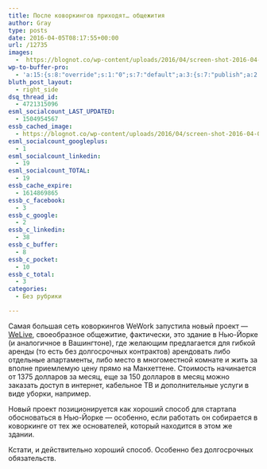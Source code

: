 ```yaml
---
title: После коворкингов приходят… общежития
author: Gray
type: posts
date: 2016-04-05T08:17:55+00:00
url: /12735
images:
  -  https://blognot.co/wp-content/uploads/2016/04/screen-shot-2016-04-04-at-11-38-37-am.jpg
wp-to-buffer-pro:
  - 'a:15:{s:8:"override";s:1:"0";s:7:"default";a:3:{s:7:"publish";a:2:{s:7:"enabled";s:1:"1";s:6:"status";a:1:{i:0;a:7:{s:5:"image";s:1:"1";s:11:"sub_profile";i:0;s:7:"message";s:13:"{title} {url}";s:8:"schedule";s:12:"queue_bottom";s:4:"days";s:1:"0";s:5:"hours";s:1:"0";s:7:"minutes";s:1:"0";}}}s:6:"update";a:1:{s:6:"status";a:1:{i:0;a:7:{s:5:"image";s:1:"0";s:11:"sub_profile";i:0;s:7:"message";s:27:"Updated Post: {title} {url}";s:8:"schedule";s:12:"queue_bottom";s:4:"days";s:1:"0";s:5:"hours";s:1:"0";s:7:"minutes";s:1:"0";}}}s:10:"conditions";a:1:{s:8:"post_tag";s:0:"";}}s:24:"530daa0d7e66d33475000043";a:3:{s:7:"publish";a:1:{s:6:"status";a:1:{i:0;a:7:{s:5:"image";s:1:"0";s:11:"sub_profile";i:0;s:7:"message";s:0:"";s:8:"schedule";s:12:"queue_bottom";s:4:"days";s:1:"0";s:5:"hours";s:1:"0";s:7:"minutes";s:1:"0";}}}s:6:"update";a:1:{s:6:"status";a:1:{i:0;a:7:{s:5:"image";s:1:"0";s:11:"sub_profile";i:0;s:7:"message";s:0:"";s:8:"schedule";s:12:"queue_bottom";s:4:"days";s:1:"0";s:5:"hours";s:1:"0";s:7:"minutes";s:1:"0";}}}s:10:"conditions";a:1:{s:8:"post_tag";s:0:"";}}s:24:"5559ad520fc54cee1e8b4567";a:3:{s:7:"publish";a:1:{s:6:"status";a:1:{i:0;a:7:{s:5:"image";s:1:"0";s:11:"sub_profile";i:0;s:7:"message";s:0:"";s:8:"schedule";s:12:"queue_bottom";s:4:"days";s:1:"0";s:5:"hours";s:1:"0";s:7:"minutes";s:1:"0";}}}s:6:"update";a:1:{s:6:"status";a:1:{i:0;a:7:{s:5:"image";s:1:"0";s:11:"sub_profile";i:0;s:7:"message";s:0:"";s:8:"schedule";s:12:"queue_bottom";s:4:"days";s:1:"0";s:5:"hours";s:1:"0";s:7:"minutes";s:1:"0";}}}s:10:"conditions";a:1:{s:8:"post_tag";s:0:"";}}s:24:"5559ae040fc54c3a208b4567";a:3:{s:7:"publish";a:1:{s:6:"status";a:1:{i:0;a:7:{s:5:"image";s:1:"0";s:11:"sub_profile";i:0;s:7:"message";s:0:"";s:8:"schedule";s:12:"queue_bottom";s:4:"days";s:1:"0";s:5:"hours";s:1:"0";s:7:"minutes";s:1:"0";}}}s:6:"update";a:1:{s:6:"status";a:1:{i:0;a:7:{s:5:"image";s:1:"0";s:11:"sub_profile";i:0;s:7:"message";s:0:"";s:8:"schedule";s:12:"queue_bottom";s:4:"days";s:1:"0";s:5:"hours";s:1:"0";s:7:"minutes";s:1:"0";}}}s:10:"conditions";a:1:{s:8:"post_tag";s:0:"";}}s:24:"5559ae1e0fc54c29208b4569";a:3:{s:7:"publish";a:1:{s:6:"status";a:1:{i:0;a:7:{s:5:"image";s:1:"0";s:11:"sub_profile";i:0;s:7:"message";s:0:"";s:8:"schedule";s:12:"queue_bottom";s:4:"days";s:1:"0";s:5:"hours";s:1:"0";s:7:"minutes";s:1:"0";}}}s:6:"update";a:1:{s:6:"status";a:1:{i:0;a:7:{s:5:"image";s:1:"0";s:11:"sub_profile";i:0;s:7:"message";s:0:"";s:8:"schedule";s:12:"queue_bottom";s:4:"days";s:1:"0";s:5:"hours";s:1:"0";s:7:"minutes";s:1:"0";}}}s:10:"conditions";a:1:{s:8:"post_tag";s:0:"";}}s:24:"55b23a2b474329b366ad5931";a:3:{s:7:"publish";a:1:{s:6:"status";a:1:{i:0;a:7:{s:5:"image";s:1:"0";s:11:"sub_profile";i:0;s:7:"message";s:23:"New Post: {title} {url}";s:8:"schedule";s:12:"queue_bottom";s:4:"days";s:1:"0";s:5:"hours";s:1:"0";s:7:"minutes";s:1:"0";}}}s:6:"update";a:1:{s:6:"status";a:1:{i:0;a:7:{s:5:"image";s:1:"0";s:11:"sub_profile";i:0;s:7:"message";s:23:"New Post: {title} {url}";s:8:"schedule";s:12:"queue_bottom";s:4:"days";s:1:"0";s:5:"hours";s:1:"0";s:7:"minutes";s:1:"0";}}}s:10:"conditions";a:1:{s:8:"post_tag";s:0:"";}}s:24:"55b23a44474329f162ad5939";a:3:{s:7:"publish";a:1:{s:6:"status";a:1:{i:0;a:7:{s:5:"image";s:1:"0";s:11:"sub_profile";i:0;s:7:"message";s:23:"New Post: {title} {url}";s:8:"schedule";s:12:"queue_bottom";s:4:"days";s:1:"0";s:5:"hours";s:1:"0";s:7:"minutes";s:1:"0";}}}s:6:"update";a:1:{s:6:"status";a:1:{i:0;a:7:{s:5:"image";s:1:"0";s:11:"sub_profile";i:0;s:7:"message";s:23:"New Post: {title} {url}";s:8:"schedule";s:12:"queue_bottom";s:4:"days";s:1:"0";s:5:"hours";s:1:"0";s:7:"minutes";s:1:"0";}}}s:10:"conditions";a:1:{s:8:"post_tag";s:0:"";}}s:24:"4eb3e9e6512f7eb575000000";a:4:{s:7:"enabled";s:1:"1";s:7:"publish";a:1:{s:6:"status";a:1:{i:0;a:7:{s:5:"image";s:1:"0";s:11:"sub_profile";i:0;s:7:"message";s:0:"";s:8:"schedule";s:12:"queue_bottom";s:4:"days";s:1:"0";s:5:"hours";s:1:"0";s:7:"minutes";s:1:"0";}}}s:6:"update";a:1:{s:6:"status";a:1:{i:0;a:7:{s:5:"image";s:1:"0";s:11:"sub_profile";i:0;s:7:"message";s:0:"";s:8:"schedule";s:12:"queue_bottom";s:4:"days";s:1:"0";s:5:"hours";s:1:"0";s:7:"minutes";s:1:"0";}}}s:10:"conditions";a:1:{s:8:"post_tag";s:0:"";}}s:24:"505c4e6d1b81f6966a000022";a:3:{s:7:"publish";a:1:{s:6:"status";a:1:{i:0;a:7:{s:5:"image";s:1:"0";s:11:"sub_profile";i:0;s:7:"message";s:0:"";s:8:"schedule";s:12:"queue_bottom";s:4:"days";s:1:"0";s:5:"hours";s:1:"0";s:7:"minutes";s:1:"0";}}}s:6:"update";a:1:{s:6:"status";a:1:{i:0;a:7:{s:5:"image";s:1:"0";s:11:"sub_profile";i:0;s:7:"message";s:0:"";s:8:"schedule";s:12:"queue_bottom";s:4:"days";s:1:"0";s:5:"hours";s:1:"0";s:7:"minutes";s:1:"0";}}}s:10:"conditions";a:1:{s:8:"post_tag";s:0:"";}}s:24:"000000000000000000025630";a:4:{s:7:"enabled";s:1:"1";s:7:"publish";a:1:{s:6:"status";a:1:{i:0;a:7:{s:5:"image";s:1:"0";s:11:"sub_profile";i:0;s:7:"message";s:0:"";s:8:"schedule";s:12:"queue_bottom";s:4:"days";s:1:"0";s:5:"hours";s:1:"0";s:7:"minutes";s:1:"0";}}}s:6:"update";a:1:{s:6:"status";a:1:{i:0;a:7:{s:5:"image";s:1:"0";s:11:"sub_profile";i:0;s:7:"message";s:0:"";s:8:"schedule";s:12:"queue_bottom";s:4:"days";s:1:"0";s:5:"hours";s:1:"0";s:7:"minutes";s:1:"0";}}}s:10:"conditions";a:1:{s:8:"post_tag";s:0:"";}}s:24:"52299b3a6771caf57c000000";a:4:{s:7:"enabled";s:1:"1";s:7:"publish";a:1:{s:6:"status";a:1:{i:0;a:7:{s:5:"image";s:1:"0";s:11:"sub_profile";i:0;s:7:"message";s:0:"";s:8:"schedule";s:12:"queue_bottom";s:4:"days";s:1:"0";s:5:"hours";s:1:"0";s:7:"minutes";s:1:"0";}}}s:6:"update";a:1:{s:6:"status";a:1:{i:0;a:7:{s:5:"image";s:1:"0";s:11:"sub_profile";i:0;s:7:"message";s:0:"";s:8:"schedule";s:12:"queue_bottom";s:4:"days";s:1:"0";s:5:"hours";s:1:"0";s:7:"minutes";s:1:"0";}}}s:10:"conditions";a:1:{s:8:"post_tag";s:0:"";}}s:24:"5277fb456f9ada80020001f3";a:4:{s:7:"enabled";s:1:"1";s:7:"publish";a:1:{s:6:"status";a:1:{i:0;a:7:{s:5:"image";s:1:"0";s:11:"sub_profile";i:0;s:7:"message";s:0:"";s:8:"schedule";s:12:"queue_bottom";s:4:"days";s:1:"0";s:5:"hours";s:1:"0";s:7:"minutes";s:1:"0";}}}s:6:"update";a:1:{s:6:"status";a:1:{i:0;a:7:{s:5:"image";s:1:"0";s:11:"sub_profile";i:0;s:7:"message";s:0:"";s:8:"schedule";s:12:"queue_bottom";s:4:"days";s:1:"0";s:5:"hours";s:1:"0";s:7:"minutes";s:1:"0";}}}s:10:"conditions";a:1:{s:8:"post_tag";s:0:"";}}s:24:"52cfc979d35725695300000c";a:3:{s:7:"publish";a:1:{s:6:"status";a:1:{i:0;a:7:{s:5:"image";s:1:"0";s:11:"sub_profile";i:0;s:7:"message";s:0:"";s:8:"schedule";s:12:"queue_bottom";s:4:"days";s:1:"0";s:5:"hours";s:1:"0";s:7:"minutes";s:1:"0";}}}s:6:"update";a:1:{s:6:"status";a:1:{i:0;a:7:{s:5:"image";s:1:"0";s:11:"sub_profile";i:0;s:7:"message";s:0:"";s:8:"schedule";s:12:"queue_bottom";s:4:"days";s:1:"0";s:5:"hours";s:1:"0";s:7:"minutes";s:1:"0";}}}s:10:"conditions";a:1:{s:8:"post_tag";s:0:"";}}s:24:"52cfc9f1d357255053000025";a:3:{s:7:"publish";a:1:{s:6:"status";a:1:{i:0;a:7:{s:5:"image";s:1:"0";s:11:"sub_profile";i:0;s:7:"message";s:0:"";s:8:"schedule";s:12:"queue_bottom";s:4:"days";s:1:"0";s:5:"hours";s:1:"0";s:7:"minutes";s:1:"0";}}}s:6:"update";a:1:{s:6:"status";a:1:{i:0;a:7:{s:5:"image";s:1:"0";s:11:"sub_profile";i:0;s:7:"message";s:0:"";s:8:"schedule";s:12:"queue_bottom";s:4:"days";s:1:"0";s:5:"hours";s:1:"0";s:7:"minutes";s:1:"0";}}}s:10:"conditions";a:1:{s:8:"post_tag";s:0:"";}}}'
bluth_post_layout:
  - right_side
dsq_thread_id:
  - 4721315096
esml_socialcount_LAST_UPDATED:
  - 1504954567
essb_cached_image:
  - https://blognot.co/wp-content/uploads/2016/04/screen-shot-2016-04-04-at-11-38-37-am.jpg
esml_socialcount_googleplus:
  - 1
esml_socialcount_linkedin:
  - 19
esml_socialcount_TOTAL:
  - 19
essb_cache_expire:
  - 1614869865
essb_c_facebook:
  - 3
essb_c_google:
  - 2
essb_c_linkedin:
  - 38
essb_c_buffer:
  - 8
essb_c_pocket:
  - 10
essb_c_total:
  - 3
categories:
  - Без рубрики

---
```








Самая большая сеть коворкингов WeWork запустила новый проект — <a href="http://www.welive.com" target="_blank">WeLive</a>, своеобразное общежитие, фактически, это здание в Нью-Йорке (и аналогичное в Вашингтоне), где желающим предлагается для гибкой аренды (то есть без долгосрочных контрактов) арендовать либо отдельные апартаменты, либо место в многоместной комнате и жить за вполне приемлемую цену прямо на Манхеттене. Стоимость начинается от 1375 долларов за месяц, еще за 150 долларов в месяц можно заказать доступ в интернет, кабельное ТВ и дополнительные услуги в виде уборки, например.

Новый проект позиционируется как хороший способ для стартапа обосноваться в Нью-Йорке — особенно, если работать он собирается в коворкинге от тех же основателей, который находится в этом же здании.

Кстати, и действительно хороший способ. Особенно без долгосрочных обязательств.

&nbsp;